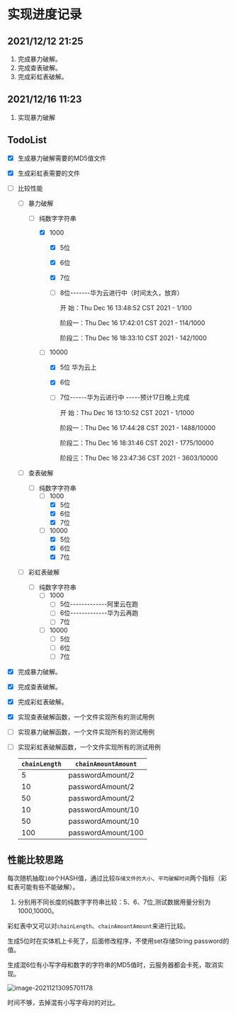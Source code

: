 # 实现进度记录

## 2021/12/12   21:25

1. 完成暴力破解。
2. 完成查表破解。
3. 完成彩虹表破解。

## 2021/12/16   11:23

1. 实现暴力破解

## TodoList

- [x] 生成暴力破解需要的MD5值文件

- [x] 生成彩虹表需要的文件

- [ ] 比较性能

  - [ ] 暴力破解

    - [ ] 纯数字字符串

      - [x] 1000

        - [x] 5位

        - [x] 6位

        - [x] 7位

        - [ ] 8位-------华为云进行中（时间太久，放弃）    

          开    始：Thu Dec 16 13:48:52 CST 2021  - 1/100

          阶段一：Thu Dec 16 17:42:01 CST 2021  - 114/1000

          阶段二：Thu Dec 16 18:33:10 CST 2021  - 142/1000

          

      - [ ] 10000

        - [x] 5位       华为云上

        - [x] 6位

        - [ ] 7位------华为云进行中 -----预计17日晚上完成

          开    始：Thu Dec 16 13:10:52 CST 2021  -  1/1000

          阶段一：Thu Dec 16 17:44:28 CST 2021  -  1488/10000

          阶段二：Thu Dec 16 18:31:46 CST 2021  -  1775/10000

          阶段三：Thu Dec 16 23:47:36 CST 2021  -  3603/10000

  - [ ] 查表破解

    - [ ] 纯数字字符串
      - [ ] 1000
        - [x] 5位
        - [x] 6位
        - [x] 7位
      - [ ] 10000
        - [x] 5位
        - [x] 6位
        - [x] 7位

  - [ ] 彩虹表破解

    - [ ] 纯数字字符串
      - [ ] 1000
        - [ ] 5位-------------阿里云在跑
        - [ ] 6位-------------华为云再跑
        - [ ] 7位
      - [ ] 10000
        - [ ] 5位
        - [ ] 6位
        - [ ] 7位

- [x] 完成暴力破解。

- [x] 完成查表破解。

- [x] 完成彩虹表破解。

- [x] 实现查表破解函数，一个文件实现所有的测试用例

- [ ] 实现暴力破解函数，一个文件实现所有的测试用例

- [ ] 实现彩虹表破解函数，一个文件实现所有的测试用例

  

  | `chainLength` | `chainAmountAmount` |
  | ------------- | ------------------- |
  | 5             | passwordAmount/2    |
  | 10            | passwordAmount/2    |
  | 50            | passwordAmount/2    |
  | 10            | passwordAmount/10   |
  | 50            | passwordAmount/10   |
  | 100           | passwordAmount/100  |

  



## 性能比较思路

每次随机抽取`100`个HASH值，通过比较`存储文件的大小`、`平均破解时间`两个指标（彩虹表可能有些不能破解）。

1. 分别用不同长度的纯数字字符串比较：5、6、7位,测试数据用量分别为1000,10000。


彩虹表中又可以对`chainLength`、`chainAmountAmount`来进行比较。









生成5位时在实体机上卡死了，后面修改程序，不使用set存储String password的值。

生成混6位有小写字母和数字的字符串的MD5值时，云服务器都会卡死，取消实现。

![image-20211213095701178](C:\Users\admin\AppData\Roaming\Typora\typora-user-images\image-20211213095701178.png)

时间不够，去掉混有小写字母对的对比。
